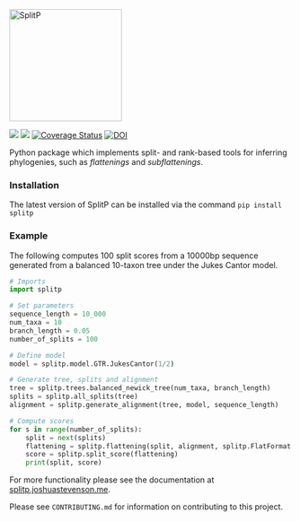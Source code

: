 <img src="https://user-images.githubusercontent.com/27327007/74098210-a760a700-4b69-11ea-8623-28708864d8c7.png" alt="SplitP" width="200"/>

[![](https://img.shields.io/pypi/v/SplitP.svg)](https://pypi.org/project/SplitP/)  ![](https://github.com/js51/SplitP/workflows/build/badge.svg)
[![Coverage Status](https://coveralls.io/repos/github/js51/SplitP/badge.svg?branch=main&service=github)](https://coveralls.io/github/js51/SplitP?branch=main)
[![DOI](https://zenodo.org/badge/216925092.svg)](https://zenodo.org/badge/latestdoi/216925092)

Python package which implements split- and rank-based tools for inferring phylogenies, such as _flattenings_ and _subflattenings_.

### Installation

The latest version of SplitP can be installed via the command
`pip install splitp`

### Example

The following computes 100 split scores from a 10000bp sequence generated from a balanced 10-taxon tree under the Jukes Cantor model.

```python
# Imports
import splitp

# Set parameters
sequence_length = 10_000
num_taxa = 10
branch_length = 0.05
number_of_splits = 100

# Define model
model = splitp.model.GTR.JukesCantor(1/2)

# Generate tree, splits and alignment
tree = splitp.trees.balanced_newick_tree(num_taxa, branch_length)
splits = splitp.all_splits(tree)
alignment = splitp.generate_alignment(tree, model, sequence_length)

# Compute scores
for s in range(number_of_splits):
    split = next(splits)
    flattening = splitp.flattening(split, alignment, splitp.FlatFormat.reduced)
    score = splitp.split_score(flattening)
    print(split, score)
```
For more functionality please see the documentation at [splitp.joshuastevenson.me](http://splitp.joshuastevenson.me/splitp.html).

Please see `CONTRIBUTING.md` for information on contributing to this project.
